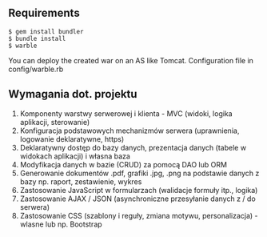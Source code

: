 ## Requirements

    $ gem install bundler
    $ bundle install
    $ warble

You can deploy the created war on an AS like Tomcat. Configuration file in config/warble.rb

## Wymagania dot. projektu

1. Komponenty warstwy serwerowej i klienta - MVC (widoki, logika aplikacji, sterowanie)
2. Konfiguracja podstawowych mechanizmów serwera (uprawnienia, logowanie deklaratywne, https)
3. Deklaratywny dostęp do bazy danych, prezentacja danych (tabele w widokach aplikacji) i własna baza
4. Modyfikacja danych w bazie (CRUD) za pomocą DAO lub ORM
5. Generowanie dokumentów .pdf, grafiki .jpg, .png na podstawie danych z bazy np. raport, zestawienie, wykres
6. Zastosowanie JavaScript w formularzach (walidacje formuły itp., logika)
7. Zastosowanie AJAX / JSON (asynchroniczne przesyłanie danych z / do serwera)
8. Zastosowanie CSS (szablony i reguły, zmiana motywu, personalizacja) - wlasne lub np. Bootstrap
